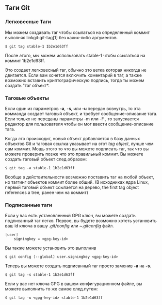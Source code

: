 ## Таги Git ##

### Легковесные Таги ###

Мы можем создавать таг чтобы ссылаться на определенный коммит выполняя linkgit:git-tag[1] без каких-либо аргументов.

    $ git tag stable-1 1b2e1d63ff
    
После этого, мы можем использовать stable-1 чтобы ссылаться на коммит 1b2e1d63ff.

Это создает легковесный таг, обычно это ветка которая никогда не двигается. Если вам хочется включить коментарий в таг, а также возможно вставить криптографическую подпись, тогда ты можем создать "таг объект*.

### Таговые объекты ###

Если один из параметров **-a**, **-s**, или **-u <key-id>** передан вовнутрь, то эта комманда создает таговый объект, и требует сообщение-описание тага. Если только не переданы параметры -m <msg> или -F <file>, то запускается редактор для пользователя чтобы он мог ввести сообщение-описание тага.

Когда это происходит, новый объект добавляется в базу данных объектов Git и таговая ссылка указывает на этот _tag object_, лучше чем сам коммит. Мощь этого то что вы можете подписать таг, так что вы можете проверить позже что это правильный коммит. Вы можете создать таговый объект след.образом:

    $ git tag -a stable-1 1b2e1d63ff
    
Вообще в действительности возможно поставить таг на любой объект, но таггинг объектов коммит более общий. (В исходниках ядра Linux, первый таговый объект ссылается на дерево, the first tag object
references a tree, ранее чем на коммит)

### Подписанные таги ###

Если у вас есть установленный GPG ключ, вы можете создать подписанный таг легко. Первое, вы будете возможно хотеть установить ваш id ключа в вашу _.git/config_ или _~.gitconfig_ файл.

    [user]
        signingkey = <gpg-key-id>
        
Вы также можете установить это выполнив

    $ git config (--global) user.signingkey <gpg-key-id>
    
Теперь вы можете создать подписанный таг просто заменив **-a** на **-s**.

    $ git tag -s stable-1 1b2e1d63ff
    
Если у вас нет ключа GPG в вашем конфигурационном файле, вы можете выполнить то же самое след.путем:
    
    $ git tag -u <gpg-key-id> stable-1 1b2e1d63ff